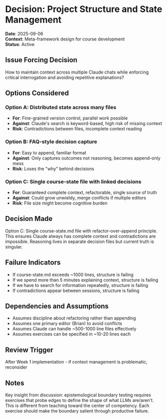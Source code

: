 # Decision: Project Structure and State Management

**Date**: 2025-09-06  
**Context**: Meta-framework design for course development  
**Status**: Active

## Issue Forcing Decision
How to maintain context across multiple Claude chats while enforcing critical interrogation and avoiding repetitive explanations?

## Options Considered

### Option A: Distributed state across many files
- **For**: Fine-grained version control, parallel work possible
- **Against**: Claude's search is keyword-based, high risk of missing context
- **Risk**: Contradictions between files, incomplete context reading

### Option B: FAQ-style decision capture
- **For**: Easy to append, familiar format
- **Against**: Only captures outcomes not reasoning, becomes append-only mess
- **Risk**: Loses the "why" behind decisions

### Option C: Single course-state file with linked decisions
- **For**: Guaranteed complete context, refactorable, single source of truth
- **Against**: Could grow unwieldy, merge conflicts if multiple editors
- **Risk**: File size might become cognitive burden

## Decision Made
Option C: Single course-state.md file with refactor-over-append principle. This ensures Claude always has complete context and contradictions are impossible. Reasoning lives in separate decision files but current truth is singular.

## Failure Indicators
- If course-state.md exceeds ~1000 lines, structure is failing
- If we spend more than 5 minutes explaining context, structure is failing  
- If we have to search for information repeatedly, structure is failing
- If contradictions appear between sessions, structure is failing

## Dependencies and Assumptions
- Assumes discipline about refactoring rather than appending
- Assumes one primary editor (Brian) to avoid conflicts
- Assumes Claude can handle ~500-1000 line files effectively
- Assumes exercises can be specified in ~10-20 lines each

## Review Trigger
After Week 1 implementation - if context management is problematic, reconsider

## Notes
Key insight from discussion: epistemological boundary testing requires exercises that probe edges to define the shape of what LLMs are/aren't. This is different from teaching toward the center of competency. Each exercise should make the boundary salient through productive failure.